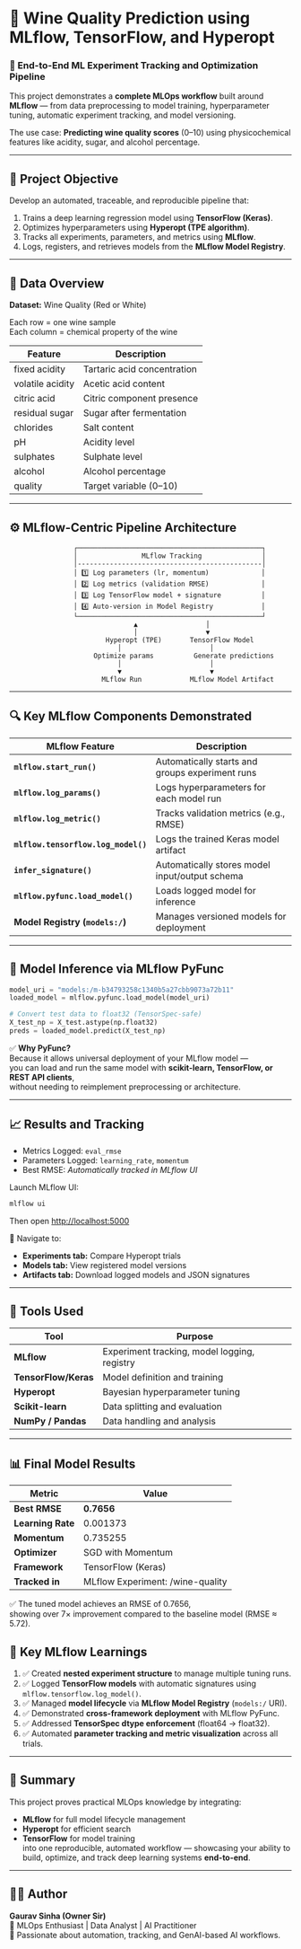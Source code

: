 # 🍷 Wine Quality Prediction using **MLflow**, **TensorFlow**, and **Hyperopt**

### 🚀 End-to-End ML Experiment Tracking and Optimization Pipeline  

This project demonstrates a **complete MLOps workflow** built around **MLflow** — from data preprocessing to model training, hyperparameter tuning, automatic experiment tracking, and model versioning.  

The use case: **Predicting wine quality scores** (0–10) using physicochemical features like acidity, sugar, and alcohol percentage.

---

## 🧠 Project Objective

Develop an automated, traceable, and reproducible pipeline that:  
1. Trains a deep learning regression model using **TensorFlow (Keras)**.  
2. Optimizes hyperparameters using **Hyperopt (TPE algorithm)**.  
3. Tracks all experiments, parameters, and metrics using **MLflow**.  
4. Logs, registers, and retrieves models from the **MLflow Model Registry**.  

---

## 🧾 Data Overview
**Dataset:** Wine Quality (Red or White)  

Each row = one wine sample  
Each column = chemical property of the wine  

| Feature | Description |
|----------|--------------|
| fixed acidity | Tartaric acid concentration |
| volatile acidity | Acetic acid content |
| citric acid | Citric component presence |
| residual sugar | Sugar after fermentation |
| chlorides | Salt content |
| pH | Acidity level |
| sulphates | Sulphate level |
| alcohol | Alcohol percentage |
| quality | Target variable (0–10) |

---

## ⚙️ MLflow-Centric Pipeline Architecture

```text
                ┌──────────────────────────────────────────────┐
                │                MLflow Tracking               │
                │----------------------------------------------│
                │ 1️⃣ Log parameters (lr, momentum)             │
                │ 2️⃣ Log metrics (validation RMSE)             │
                │ 3️⃣ Log TensorFlow model + signature          │
                │ 4️⃣ Auto-version in Model Registry            │
                └──────────────────────────────────────────────┘
                               ▲                 │
                               │                 ▼
                        Hyperopt (TPE)       TensorFlow Model
                           │                      │
                     Optimize params          Generate predictions
                           │                      │
                           ▼                      ▼
                       MLflow Run            MLflow Model Artifact
```

---

## 🔍 Key MLflow Components Demonstrated

| MLflow Feature | Description |
|----------------|--------------|
| **`mlflow.start_run()`** | Automatically starts and groups experiment runs |
| **`mlflow.log_params()`** | Logs hyperparameters for each model run |
| **`mlflow.log_metric()`** | Tracks validation metrics (e.g., RMSE) |
| **`mlflow.tensorflow.log_model()`** | Logs the trained Keras model artifact |
| **`infer_signature()`** | Automatically stores model input/output schema |
| **`mlflow.pyfunc.load_model()`** | Loads logged model for inference |
| **Model Registry (`models:/`)** | Manages versioned models for deployment |

---

## 🧪 Model Inference via MLflow PyFunc

```python
model_uri = "models:/m-b34793258c1340b5a27cbb9073a72b11"
loaded_model = mlflow.pyfunc.load_model(model_uri)

# Convert test data to float32 (TensorSpec-safe)
X_test_np = X_test.astype(np.float32)
preds = loaded_model.predict(X_test_np)
```

✅ **Why PyFunc?**  
Because it allows universal deployment of your MLflow model —  
you can load and run the same model with **scikit-learn, TensorFlow, or REST API clients**,  
without needing to reimplement preprocessing or architecture.

---

## 📈 Results and Tracking

- Metrics Logged: `eval_rmse`
- Parameters Logged: `learning_rate`, `momentum`
- Best RMSE: _Automatically tracked in MLflow UI_

Launch MLflow UI:
```bash
mlflow ui
```
Then open [http://localhost:5000](http://localhost:5000)  

🧭 Navigate to:  
- **Experiments tab:** Compare Hyperopt trials  
- **Models tab:** View registered model versions  
- **Artifacts tab:** Download logged models and JSON signatures  

---

## 🧰 Tools Used

| Tool | Purpose |
|------|----------|
| **MLflow** | Experiment tracking, model logging, registry |
| **TensorFlow/Keras** | Model definition and training |
| **Hyperopt** | Bayesian hyperparameter tuning |
| **Scikit-learn** | Data splitting and evaluation |
| **NumPy / Pandas** | Data handling and analysis |

---
## 📊 Final Model Results

| Metric | Value |
|---------|--------|
| **Best RMSE** | **0.7656** |
| **Learning Rate** | 0.001373 |
| **Momentum** | 0.735255 |
| **Optimizer** | SGD with Momentum |
| **Framework** | TensorFlow (Keras) |
| **Tracked in** | MLflow Experiment: /wine-quality |

✅ The tuned model achieves an RMSE of 0.7656,  
showing over 7× improvement compared to the baseline model (RMSE ≈ 5.72).


## 🧠 Key MLflow Learnings

1. ✅ Created **nested experiment structure** to manage multiple tuning runs.  
2. ✅ Logged **TensorFlow models** with automatic signatures using `mlflow.tensorflow.log_model()`.  
3. ✅ Managed **model lifecycle** via **MLflow Model Registry** (`models:/` URI).  
4. ✅ Demonstrated **cross-framework deployment** with MLflow PyFunc.  
5. ✅ Addressed **TensorSpec dtype enforcement** (float64 → float32).  
6. ✅ Automated **parameter tracking and metric visualization** across all trials.  

---

## 🧩 Summary
This project proves practical MLOps knowledge by integrating:
- **MLflow** for full model lifecycle management  
- **Hyperopt** for efficient search  
- **TensorFlow** for model training  
into one reproducible, automated workflow — showcasing your ability to build, optimize, and track deep learning systems **end-to-end**.

---

## 👨‍💻 Author
**Gaurav Sinha (Owner Sir)**  
📍 MLOps Enthusiast | Data Analyst | AI Practitioner  
🚀 Passionate about automation, tracking, and GenAI-based AI workflows.
